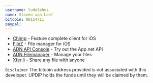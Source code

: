 ```yaml
---
username: ludolphus
name: Steven van Loef
bitcoin: 08154711
paypal: 
---
```

    
* [Chimp](https://itunes.apple.com/de/app/chimp-app.net-client-microblogging/id619961141?mt=8) - Feature complete client for iOS
* [FileZ](https://itunes.apple.com/nl/app/filez-file-manager-for-your/id663233773?l=en&mt=8) - File manager for iOS
* [ADN API Console](http://console-app.net) - Try out the App.net API
* [ADN Filemanager](http://files-app.net) - Manage your files
* [Xfer.li](http://cloud-app.net/welcome) - Share any file with anyone

`Disclaimer` The bitcoin address provided is not associated with this developer. UPDIP holds the funds until they will be claimed by them.

